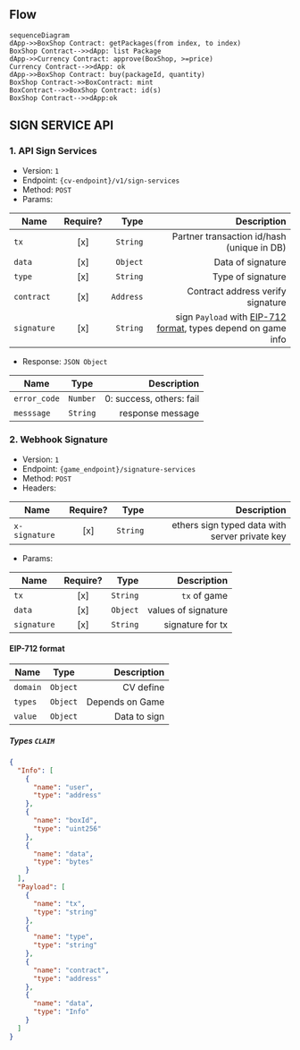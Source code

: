 ## Flow
```mermaid
sequenceDiagram
dApp->>BoxShop Contract: getPackages(from index, to index)
BoxShop Contract-->>dApp: list Package
dApp->>Currency Contract: approve(BoxShop, >=price)
Currency Contract-->>dApp: ok
dApp->>BoxShop Contract: buy(packageId, quantity)
BoxShop Contract->>BoxContract: mint
BoxContract-->>BoxShop Contract: id(s)
BoxShop Contract-->>dApp:ok
```
## SIGN SERVICE API

### 1. API Sign Services

- Version: `1`
- Endpoint: `{cv-endpoint}/v1/sign-services`
- Method: `POST`
- Params:

| Name        | Require? |      Type |                                                                      Description |
|-------------|:-------------:|----------:|---------------------------------------------------------------------------------:|
| `tx`        | [x] |  `String` |                                       Partner transaction id/hash (unique in DB) |
| `data`      | [x] |  `Object` |                                                                Data of signature |
| `type`      | [x] |  `String` |                                                                Type of signature |
| `contract`  | [x] | `Address` |                                                Contract address verify signature |
| `signature` | [x] |  `String` | sign `Payload` with [EIP-712 format](#eip-712-format), types depend on game info |

- Response: `JSON Object`

| Name        |   Type   |              Description |
|-------------|:--------:|-------------------------:|
| `error_code` | `Number` | 0: success, others: fail |
| `messsage`  | `String` |         response message |

### 2. Webhook Signature

- Version: `1`
- Endpoint: `{game_endpoint}/signature-services`
- Method: `POST`
- Headers:

| Name          |      Require?      |  Type |                                    Description |
|---------------|:-------------:|------:|-----------------------------------------------:|
| `x-signature` | [x] | `String` | ethers sign typed data with server private key |

- Params:

| Name        | Require? |     Type |         Description |
|-------------|:-------------:|---------:|--------------------:|
| `tx`        | [x] | `String` |        `tx` of game |
| `data`      | [x] | `Object` | values of signature |
| `signature` | [x] | `String` |    signature for tx |


#### EIP-712 format

| Name               |                 Type                 |     Description |
|--------------------|:------------------------------------:|----------------:|
| `domain`           |               `Object`               |       CV define |
| `types`            |               `Object`               | Depends on Game |
| `value`            |               `Object`               |    Data to sign |

##### Types `CLAIM`

```json
{
  "Info": [
    {
      "name": "user",
      "type": "address"
    },
    {
      "name": "boxId",
      "type": "uint256"
    },
    {
      "name": "data",
      "type": "bytes"
    }
  ],
  "Payload": [
    {
      "name": "tx",
      "type": "string"
    },
    {
      "name": "type",
      "type": "string"
    },
    {
      "name": "contract",
      "type": "address"
    },
    {
      "name": "data",
      "type": "Info"
    }
  ]
}
```
